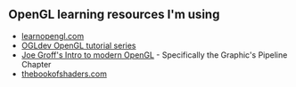 ## OpenGL learning resources I'm using
 
- [learnopengl.com](https://www.learnopengl.com)
- [OGLdev OpenGL tutorial series](https://www.ogldev.org/index.html) 
- [Joe Groff's Intro to modern OpenGL](https://duriansoftware.com/joe/an-intro-to-modern-opengl.-table-of-contents) - Specifically the Graphic's Pipeline Chapter
- [thebookofshaders.com](https://thebookofshaders.com/01/)
